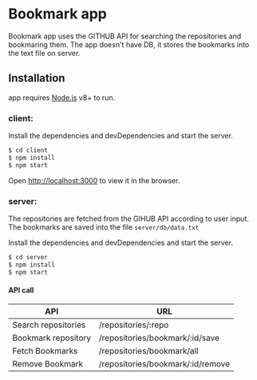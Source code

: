 # Bookmark app

Bookmark app uses the GITHUB API for searching the repositories and bookmaring them. The app doesn't have DB, it stores the bookmarks into the text file on server.

## Installation
app requires [Node.js](https://nodejs.org/) v8+ to run.

### client:

Install the dependencies and devDependencies and start the server.

```sh
$ cd client
$ npm install
$ npm start
```
Open [http://localhost:3000](http://localhost:3000) to view it in the browser.

### server:

The repositories are fetched from the GIHUB API according to user input. The bookmarks are saved into the file `server/db/data.txt` 

Install the dependencies and devDependencies and start the server.

```sh
$ cd server
$ npm install
$ npm start
```

#### API call

| API | URL |
| ------ | ------ |
| Search repositories | /repositories/:repo |
| Bookmark repository | /repositories/bookmark/:id/save |
| Fetch Bookmarks | /repositories/bookmark/all |
| Remove Bookmark | /repositories/bookmark/:id/remove |